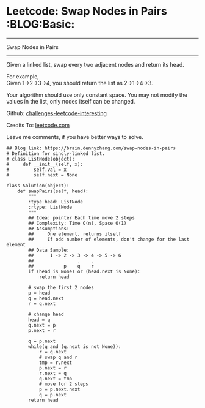 # Leetcode: Swap Nodes in Pairs     :BLOG:Basic:


---

Swap Nodes in Pairs  

---

Given a linked list, swap every two adjacent nodes and return its head.  

For example,  
Given 1->2->3->4, you should return the list as 2->1->4->3.  

Your algorithm should use only constant space. You may not modify the values in the list, only nodes itself can be changed.  

Github: [challenges-leetcode-interesting](https://github.com/DennyZhang/challenges-leetcode-interesting/tree/master/swap-nodes-in-pairs)  

Credits To: [leetcode.com](https://leetcode.com/problems/swap-nodes-in-pairs/description/)  

Leave me comments, if you have better ways to solve.  

    ## Blog link: https://brain.dennyzhang.com/swap-nodes-in-pairs
    # Definition for singly-linked list.
    # class ListNode(object):
    #     def __init__(self, x):
    #         self.val = x
    #         self.next = None
    
    class Solution(object):
        def swapPairs(self, head):
            """
            :type head: ListNode
            :rtype: ListNode
            """
            ## Idea: pointer Each time move 2 steps
            ## Complexity: Time O(n), Space O(1)
            ## Assumptions:
            ##     One element, returns itself
            ##     If odd number of elements, don't change for the last element
            ## Data Sample:
            ##      1 -> 2 -> 3 -> 4 -> 5 -> 6
            ##                .    .
            ##           p    q    r
            if (head is None) or (head.next is None):
                return head
    
            # swap the first 2 nodes
            p = head
            q = head.next
            r = q.next
    
            # change head
            head = q
            q.next = p
            p.next = r
    
            q = p.next
            while(q and (q.next is not None)):
                r = q.next
                # swap q and r
                tmp = r.next
                p.next = r
                r.next = q
                q.next = tmp
                # move for 2 steps
                p = p.next.next
                q = p.next
            return head